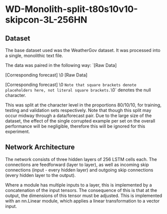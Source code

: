 # WD-Monolith-split-t80s10v10-skipcon-3L-256HN
## Dataset
The base dataset used was the WeatherGov dataset. It was processed into a single, monolithic text file.

The data was paired in the following way:
`[Raw Data]

[Corresponding forecast]
\0
[Raw Data]

[Corresponding forecast]
\0
`
Note that square brackets denote placeholders here, not literal square brackets. `\0` denotes the null character.

This was split at the character level in the proportions 80/10/10, for training, testing and validation sets respectively.
Note that though this split may occur midway through a data/forecast pair. Due to the large size of the dataset, the effect of the single corrupted example per set on the overall performance will be negligible, therefore this will be ignored for this experiment.

## Network Architecture
The network consists of three hidden layers of 256 LSTM cells each. The connections are feedforward (layer to layer), as well as incoming skip connections (input - every hidden layer) and outgoing skip connections (every hidden layer to the output).

Where a module has multiple inputs to a layer, this is implemented by a concatenation of the input tensors.
The consequence of this is that at the output, the dimensions of this tensor must be adjusted. This is implemented with an nn.Linear module, which applies a linear transformation to a vector input.



